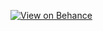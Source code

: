 [![View on Behance](https://www.behance.net/gallery/228734477/Note-App)](https://www.behance.net/nourahmed223)

 
